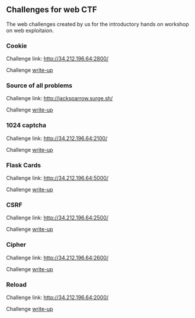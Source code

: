 ## Challenges for web CTF

The web challenges created by us for the introductory hands on workshop on web exploitaion.

### Cookie

Challenge link: http://34.212.196.64:2800/

Challenge [write-up](./write-ups/cookie.md)

### Source of all problems

Challenge link: http://jacksparrow.surge.sh/

Challenge [write-up](./write-ups/source.md)

### 1024 captcha

Challenge link: http://34.212.196.64:2100/

Challenge [write-up](./write-ups/captcha.md)

### Flask Cards

Challenge link: http://34.212.196.64:5000/

Challenge [write-up](./write-ups/ninja.md)


### CSRF

Challenge link: http://34.212.196.64:2500/

Challenge [write-up](./write-ups/csrf.md)

### Cipher

Challenge link: http://34.212.196.64:2600/

Challenge [write-up](./write-ups/cipher.md)

### Reload

Challenge link: http://34.212.196.64:2000/

Challenge [write-up](./write-ups/reload.md)
